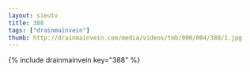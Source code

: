 ```yaml
--- 
layout: sieutv
title: 388
tags: ["drainmainvein"]
thumb: http://drainmainvein.com/media/videos/tmb/000/004/388/1.jpg
---
```

{% include drainmainvein key="388" %} 
